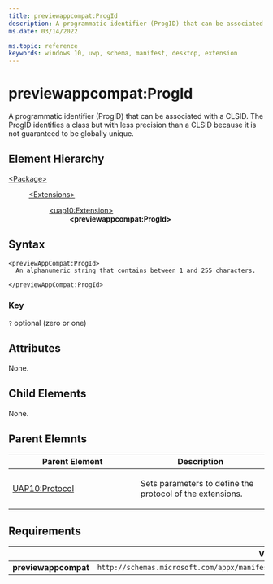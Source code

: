 ```yaml
---
title: previewappcompat:ProgId
description: A programmatic identifier (ProgID) that can be associated with a CLSID. The ProgID identifies a class but with less precision than a CLSID because it is not guaranteed to be globally unique.
ms.date: 03/14/2022

ms.topic: reference
keywords: windows 10, uwp, schema, manifest, desktop, extension 
---
```


# previewappcompat:ProgId

A programmatic identifier (ProgID) that can be associated with a CLSID. The ProgID identifies a class but with less precision than a CLSID because it is not guaranteed to be globally unique.

## Element Hierarchy
<dl>
<dt><a href="element-package.md">&lt;Package&gt;</a></dt>
<dd>
<dl>
<dt><a href="element-1-extensions.md">&lt;Extensions&gt;</a></dt>
<dd>
<dl>
<dt><a href="element-uap10-package-extension.md">&lt;uap10:Extension&gt;</a></dt>
<dd><b>&lt;previewappcompat:ProgId&gt;</b></dd>
</dl>
</dd>
</dl>
</dd>
</dl>
</dd>
</dl>
</dd>
</dl>

## Syntax
```syntax
<previewAppCompat:ProgId>
  An alphanumeric string that contains between 1 and 255 characters.

</previewAppCompat:ProgId>
```

### Key
`?` optional (zero or one)

## Attributes

None.

## Child Elements

None.

## Parent Elemnts 

<table>
<colgroup>
<col width="50%" />
<col width="50%" />
</colgroup>
<thead>
<tr class="header">
<th>Parent Element</th>
<th>Description</th>
</tr>
</thead>
<tbody>
<tr class="odd">
<td><a href="element-uap10-protocol.md">UAP10:Protocol</a> </td>
<td><p>Sets parameters to define the protocol of the extensions.</p></td>
</tr>
</tbody>
</table>

## Requirements
|   | Value |
|--|--|
| **previewappcompat** | `http://schemas.microsoft.com/appx/manifest/preview/windows10/msixappcompatsupport/3` |